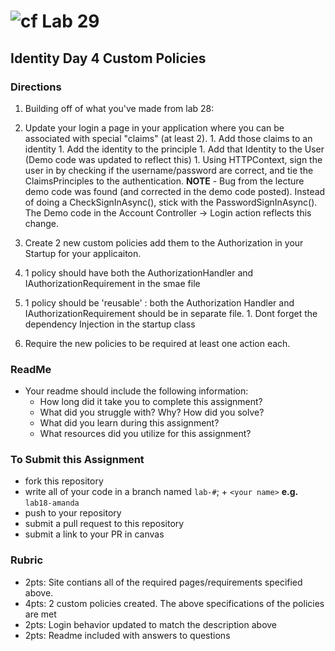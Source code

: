 # ![cf](http://i.imgur.com/7v5ASc8.png) Lab 29
## Identity Day 4 Custom Policies


### Directions
1. Building off of what you've made from lab 28:
  1.  Update your login a page in your application where you can be associated with special "claims" (at least 2).
    1. Add those claims to an identity
    1. Add the identity to the principle
    1. Add that Identity to the User (Demo code was updated to reflect this)
    1. Using HTTPContext, sign the user in by checking if the username/password are correct, and tie the ClaimsPrinciples to the authentication. 
    **NOTE** - Bug from the lecture demo code was found (and corrected in the demo code posted). Instead of doing a CheckSignInAsync(), stick with the PasswordSignInAsync(). The Demo code in the Account Controller -> Login action reflects this change.
 
1. Create 2 new custom policies add them to the Authorization in your Startup for your applicaiton. 
  1. 1 policy should have both the AuthorizationHandler and IAuthorizationRequirement in the smae file
  1. 1 policy should be 'reusable' : both the Authorization Handler and IAuthorizationRequirement should be in separate file.
    1. Dont forget the dependency Injection in the startup class

1. Require the new policies to be required at least one action each. 

### ReadMe
- Your readme should include the following information:
	- How long did it take you to complete this assignment?
	- What did you struggle with? Why? How did you solve?
	- What did you learn during this assignment?
    - What resources did you utilize for this assignment?
    

### To Submit this Assignment
- fork this repository
- write all of your code in a branch named `lab-#`; + `<your name>` **e.g.** `lab18-amanda`
- push to your repository
- submit a pull request to this repository
- submit a link to your PR in canvas


### Rubric
- 2pts: Site contians all of the required pages/requirements specified above.
- 4pts: 2 custom policies created. The above specifications of the policies are met
- 2pts: Login behavior updated to match the description above
- 2pts: Readme included with answers to questions

